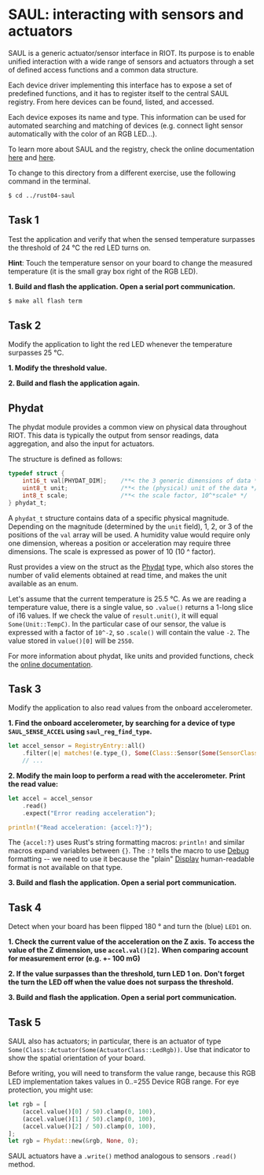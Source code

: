 # SAUL: interacting with sensors and actuators

SAUL is a generic actuator/sensor interface in RIOT. Its purpose is to enable
unified interaction with a wide range of sensors and actuators through a set of
defined access functions and a common data structure.

Each device driver implementing this interface has to expose a set of predefined
functions, and it has to register itself to the central SAUL registry. From here
devices can be found, listed, and accessed.

Each device exposes its name and type. This information can be used for
automated searching and matching of devices (e.g. connect light sensor
automatically with the color of an RGB LED...).

To learn more about SAUL and the registry, check the online documentation
[here](https://doc.riot-os.org/group__drivers__saul.html) and
[here](https://doc.riot-os.org/group__sys__saul__reg.html).

To change to this directory from a different exercise, use the following command in the terminal.

```sh
$ cd ../rust04-saul
```

## Task 1

Test the application and verify that when the sensed temperature surpasses the
threshold of 24 °C the red LED turns on.

**Hint**: Touch the temperature sensor on your board
to change the measured temperature (it is the small gray box right of the RGB LED).

**1. Build and flash the application. Open a serial port communication.**
```sh
$ make all flash term
```

## Task 2

Modify the application to light the red LED whenever the temperature surpasses 25 °C.

**1. Modify the threshold value.**

**2. Build and flash the application again.**

## Phydat

The phydat module provides a common view on physical data throughout RIOT.
This data is typically the output from sensor readings, data aggregation, and
also the input for actuators.

The structure is defined as follows:
```C
typedef struct {
    int16_t val[PHYDAT_DIM];    /**< the 3 generic dimensions of data */
    uint8_t unit;               /**< the (physical) unit of the data */
    int8_t scale;               /**< the scale factor, 10^*scale* */
} phydat_t;
```

A `phydat_t` structure contains data of a specific physical magnitude.
Depending on the magnitude (determined by the `unit` field), 1, 2, or 3 of the
positions of the `val` array will be used. A humidity value would require only
one dimension, whereas a position or acceleration may require three dimensions.
The scale is expressed as power of 10 (10 ^ factor).

Rust provides a view on the struct as the [Phydat](https://rustdoc.etonomy.org/riot_wrappers/saul/struct.Phydat.html) type,
which also stores the number of valid elements obtained at read time,
and makes the unit available as an enum.

Let's assume that the current temperature is 25.5 °C. As we are reading a temperature
value, there is a single value, so `.value()` returns a 1-long slice of i16 values.
If we check the value of `result.unit()`, it will equal `Some(Unit::TempC)`. In
the particular case of our sensor, the value is expressed with a factor of
`10^-2`, so `.scale()` will contain the value `-2`. The value stored in
`value()[0]` will be `2550`.

For more information about phydat, like units and provided functions, check the
[online documentation](https://doc.riot-os.org/group__sys__phydat.html).

## Task 3

Modify the application to also read values from the onboard accelerometer.

**1. Find the onboard accelerometer, by searching for a device of type `SAUL_SENSE_ACCEL` using `saul_reg_find_type`.**
```rust
let accel_sensor = RegistryEntry::all()
    .filter(|e| matches!(e.type_(), Some(Class::Sensor(Some(SensorClass::Accel)))))
    // ...
```

**2. Modify the main loop to perform a read with the accelerometer.**
**Print the read value:**
```rust
let accel = accel_sensor
    .read()
    .expect("Error reading acceleration");

println!("Read acceleration: {accel:?}");
```

The `{accel:?}` uses Rust's string formatting macros:
`println!` and similar macros expand variables between `{}`.
The `:?` tells the macro to use [Debug](https://doc.rust-lang.org/std/fmt/trait.Debug.html) formatting --
we need to use it because the "plain" [Display](https://doc.rust-lang.org/std/fmt/trait.Display.html) human-readable format is not available on that type.

**3. Build and flash the application. Open a serial port communication.**

## Task 4

Detect when your board has been flipped 180 ° and turn the (blue) `LED1` on.

**1. Check the current value of the acceleration on the Z axis.**
**To access the value of the Z dimension, use `accel.val()[2]`.**
**When comparing account for measurement error (e.g. +- 100 mG)**

**2. If the value surpasses than the threshold, turn LED 1 on.**
**Don't forget the turn the LED off when the value does not surpass the threshold.**

**3. Build and flash the application. Open a serial port communication.**

## Task 5

SAUL also has actuators; in particular, there is an actuator of type `Some(Class::Actuator(Some(ActuatorClass::LedRgb))`.
Use that indicator to show the spatial orientation of your board.

Before writing, you will need to transform the value range,
because this RGB LED implementation takes values in 0..=255 Device RGB range.
For eye protection, you might use:

```rust
let rgb = [
    (accel.value()[0] / 50).clamp(0, 100),
    (accel.value()[1] / 50).clamp(0, 100),
    (accel.value()[2] / 50).clamp(0, 100),
];
let rgb = Phydat::new(&rgb, None, 0);
```

SAUL actuators have a `.write()` method analogous to sensors `.read()` method.
